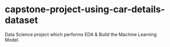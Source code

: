 # capstone-project-using-car-details-dataset
Data Science project which performs EDA &amp; Build the Machine Learning Model. 
